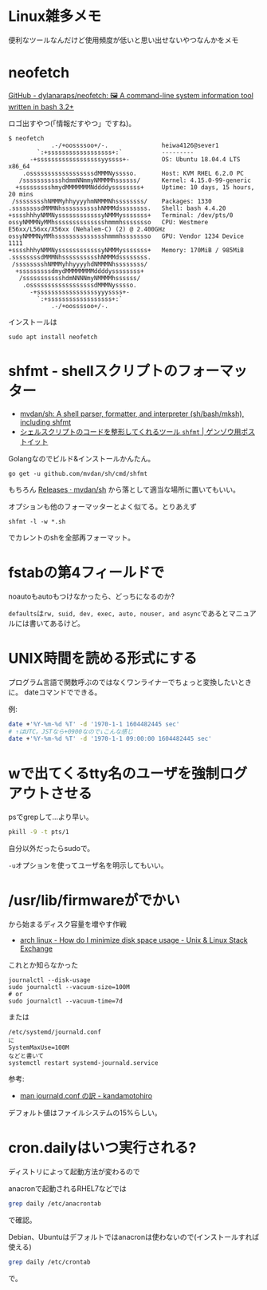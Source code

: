 # Linux雑多メモ

便利なツールなんだけど使用頻度が低いと思い出せないやつなんかをメモ

# neofetch

[GitHub - dylanaraps/neofetch: 🖼️ A command-line system information tool written in bash 3.2+](https://github.com/dylanaraps/neofetch)

ロゴ出すやつ(「情報だすやつ」ですね)。

```
$ neofetch
            .-/+oossssoo+/-.               heiwa4126@sever1
        `:+ssssssssssssssssss+:`           ---------
      -+ssssssssssssssssssyyssss+-         OS: Ubuntu 18.04.4 LTS x86_64
    .ossssssssssssssssssdMMMNysssso.       Host: KVM RHEL 6.2.0 PC
   /ssssssssssshdmmNNmmyNMMMMhssssss/      Kernel: 4.15.0-99-generic
  +ssssssssshmydMMMMMMMNddddyssssssss+     Uptime: 10 days, 15 hours, 20 mins
 /sssssssshNMMMyhhyyyyhmNMMMNhssssssss/    Packages: 1330
.ssssssssdMMMNhsssssssssshNMMMdssssssss.   Shell: bash 4.4.20
+sssshhhyNMMNyssssssssssssyNMMMysssssss+   Terminal: /dev/pts/0
ossyNMMMNyMMhsssssssssssssshmmmhssssssso   CPU: Westmere E56xx/L56xx/X56xx (Nehalem-C) (2) @ 2.400GHz
ossyNMMMNyMMhsssssssssssssshmmmhssssssso   GPU: Vendor 1234 Device 1111
+sssshhhyNMMNyssssssssssssyNMMMysssssss+   Memory: 170MiB / 985MiB
.ssssssssdMMMNhsssssssssshNMMMdssssssss.
 /sssssssshNMMMyhhyyyyhdNMMMNhssssssss/
  +sssssssssdmydMMMMMMMMddddyssssssss+
   /ssssssssssshdmNNNNmyNMMMMhssssss/
    .ossssssssssssssssssdMMMNysssso.
      -+sssssssssssssssssyyyssss+-
        `:+ssssssssssssssssss+:`
            .-/+oossssoo+/-.
```

インストールは
```
sudo apt install neofetch
```

# shfmt - shellスクリプトのフォーマッター

- [mvdan/sh: A shell parser, formatter, and interpreter (sh/bash/mksh), including shfmt](https://github.com/mvdan/sh#shfmt)
- [シェルスクリプトのコードを整形してくれるツール `shfmt` | ゲンゾウ用ポストイット](https://genzouw.com/entry/2019/02/15/085003/874/)

Golangなのでビルド&インストールかんたん。
```
go get -u github.com/mvdan/sh/cmd/shfmt
```
もちろん [Releases · mvdan/sh](https://github.com/mvdan/sh/releases) から落として適当な場所に置いてもいい。


オプションも他のフォーマッターとよく似てる。とりあえず
```
shfmt -l -w *.sh
```
でカレントのshを全部再フォーマット。


# fstabの第4フィールドで

noautoもautoもつけなかったら、どっちになるのか?

`defaults`は`rw, suid, dev, exec, auto, nouser, and async`であるとマニュアルには書いてあるけど。


# UNIX時間を読める形式にする

プログラム言語で関数呼ぶのではなくワンライナーでちょっと変換したいときに。
dateコマンドでできる。

例:
```sh
date +'%Y-%m-%d %T' -d '1970-1-1 1604482445 sec'
# ↑はUTC。JSTなら+0900なので↓こんな感じ
date +'%Y-%m-%d %T' -d '1970-1-1 09:00:00 1604482445 sec'
```

# wで出てくるtty名のユーザを強制ログアウトさせる

psでgrepして...より早い。

```sh
pkill -9 -t pts/1
```
自分以外だったらsudoで。

`-u`オプションを使ってユーザ名を明示してもいい。


# /usr/lib/firmwareがでかい

から始まるディスク容量を増やす作戦

- [arch linux - How do I minimize disk space usage - Unix & Linux Stack Exchange](https://unix.stackexchange.com/questions/2027/how-do-i-minimize-disk-space-usage)


これとか知らなかった
```
journalctl --disk-usage
sudo journalctl --vacuum-size=100M
# or
sudo journalctl --vacuum-time=7d
```

または
```
/etc/systemd/journald.conf
に
SystemMaxUse=100M
などと書いて
systemctl restart systemd-journald.service
```

参考:
- [man journald.conf の訳 - kandamotohiro](https://sites.google.com/site/kandamotohiro/systemd/man-journald-conf-no-yi)

デフォルト値はファイルシステムの15%らしい。


# cron.dailyはいつ実行される?

ディストリによって起動方法が変わるので

anacronで起動されるRHEL7などでは
```sh
grep daily /etc/anacrontab
```
で確認。

Debian、Ubuntuはデフォルトではanacronは使わないので(インストールすれば使える)
```sh
grep daily /etc/crontab
```
で。
